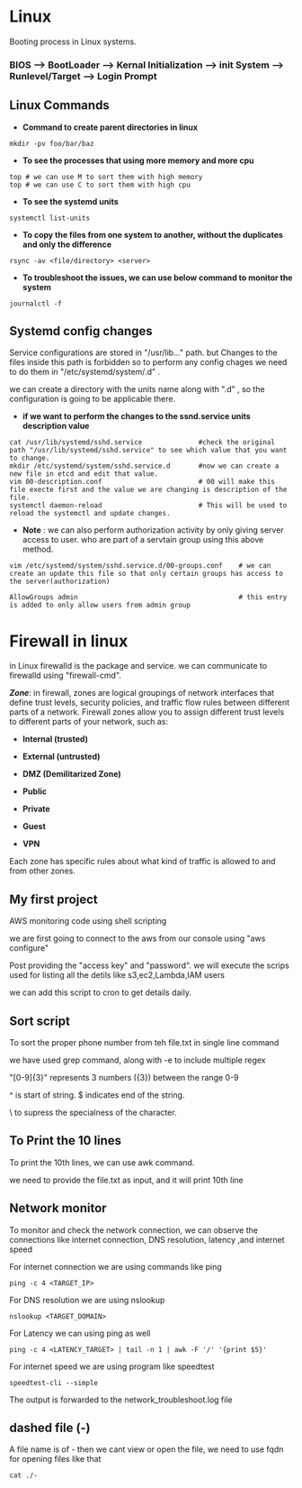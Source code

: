 # Linux 

Booting process in Linux systems.

### BIOS -->  BootLoader -->  Kernal Initialization --> init System --> Runlevel/Target --> Login Prompt 

## Linux Commands

- **Command to create parent directories in linux**
~~~
mkdir -pv foo/bar/baz
~~~

- **To see the processes that using more memory and more cpu**
~~~
top # we can use M to sort them with high memory
top # we can use C to sort them with high cpu
~~~

- **To see the systemd units**
~~~
systemctl list-units
~~~

- **To copy the files from one system to another, without the duplicates and only the difference**
~~~
rsync -av <file/directory> <server>
~~~

- **To troubleshoot the issues, we can use below command to monitor the system**
~~~
journalctl -f
~~~

## Systemd config changes
Service configurations are stored in "/usr/lib..." path. but Changes to the files inside this path is forbidden so to perform any config chages we need to do them in "/etc/systemd/system/<unit>.d" .

we can create a directory with the units name along with ".d" , so the configuration is going to be applicable there.

- **if we want to perform the changes to the ssnd.service units description value**
~~~
cat /usr/lib/systemd/sshd.service              #check the original path "/usr/lib/systemd/sshd.service" to see which value that you want to change.
mkdir /etc/systemd/system/sshd.service.d       #now we can create a new file in etcd and edit that value.
vim 00-description.conf                        # 00 will make this file execte first and the value we are changing is description of the file.
systemctl daemon-reload                        # This will be used to reload the systemctl and update changes.
~~~
- **Note** : we can also perform authorization activity by only giving server access to user. who are part of a servtain group using this above method.
~~~
vim /etc/systemd/system/sshd.service.d/00-groups.conf    # we can create an update this file so that only certain groups has access to the server(authorization)

AllowGroups admin                                        # this entry is added to only allow users from admin group
~~~

# Firewall in linux

in Linux firewalld is the package and service. we can communicate to firewalld using "firewall-cmd".

***Zone***: in firewall, zones are logical groupings of network interfaces that define trust levels, security policies, and traffic flow rules between different parts of a network.
Firewall zones allow you to assign different trust levels to different parts of your network, such as:

- **Internal (trusted)**

- **External (untrusted)**

- **DMZ (Demilitarized Zone)**

- **Public**

- **Private**

- **Guest**

- **VPN**

Each zone has specific rules about what kind of traffic is allowed to and from other zones.

## My first project
AWS monitoring code using shell scripting

we are first going to connect to the aws from our console using
"aws configure"

Post providing the "access key" and "password". we will execute the scrips used for listing all the detils like s3,ec2,Lambda,IAM users

we can add this script to cron to get details daily.

## Sort script

To sort the proper phone number from teh file.txt in single line command

we have used grep command, along with -e to include multiple regex

"[0-9]\{3\}" represents 3 numbers (\{3\}) between the range 0-9

^ is start of string. $ indicates end of the string.

\ to supress the specialness of the character.

## To Print the 10 lines

To print the 10th lines, we can use awk command. 

we need to provide the file.txt as input, and it will print 10th line

## Network monitor

To monitor and check the network connection, we can observe the connections like internet connection, DNS resolution, latency ,and internet speed

For internet connection we are using commands like ping
~~~
ping -c 4 <TARGET_IP>
~~~

For DNS resolution we are using nslookup
~~~
nslookup <TARGET_DOMAIN>
~~~

For Latency we can using ping as well
~~~
ping -c 4 <LATENCY_TARGET> | tail -n 1 | awk -F '/' '{print $5}'
~~~

For internet speed we are using program like speedtest
~~~
speedtest-cli --simple
~~~

The output is forwarded to the network_troubleshoot.log file

## dashed file (-)

A file name is of - then we cant view or open the file, we need to use fqdn for opening files like that
~~~
cat ./-
~~~
